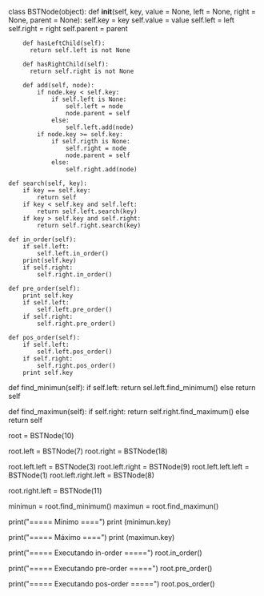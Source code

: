 class BSTNode(object):
    def __init__(self, key, value = None, left = None, right = None, parent = None):
        self.key = key
        self.value = value
        self.left = left
        self.right = right
		self.parent = parent
		
		def hasLeftChild(self):
		  return self.left is not None
		  
		def hasRightChild(self):
		  return self.right is not None
		
		def add(self, node):
			if node.key < self.key:
				if self.left is None:
					self.left = node
					node.parent = self
				else:
					self.left.add(node)
			if node.key >= self.key:
				if self.rigth is None:
					self.right = node
					node.parent = self
				else:
					self.right.add(node)

    def search(self, key):
        if key == self.key:
            return self
        if key < self.key and self.left:
            return self.left.search(key)
        if key > self.key and self.right:
            return self.right.search(key)

    def in_order(self):
        if self.left:
            self.left.in_order()
        print(self.key)
        if self.right:
            self.right.in_order()

    def pre_order(self):
        print self.key
        if self.left:
            self.left.pre_order()
        if self.right:
            self.right.pre_order()

    def pos_order(self):
        if self.left:
            self.left.pos_order()
        if self.right:
            self.right.pos_order()
        print self.key


   def find_minimun(self):
	if self.left:
		return sel.left.find_minimum()
	else
		return self

   def find_maximun(self):
	if self.right:
		return self.right.find_maximum()
	else
		return self
		
		

	





root = BSTNode(10)

root.left = BSTNode(7)
root.right = BSTNode(18)

root.left.left = BSTNode(3)
root.left.right = BSTNode(9)
root.left.left.left = BSTNode(1)
root.left.right.left = BSTNode(8)

root.right.left = BSTNode(11)

minimun = root.find_minimum()
maximun = root.find_maximun()

print("===== Minimo ====")
print (minimun.key)

print("===== Máximo ====")
print (maximun.key)

print("===== Executando in-order =====")
root.in_order()

print("===== Executando pre-order =====")
root.pre_order()

print("===== Executando pos-order =====")
root.pos_order()


